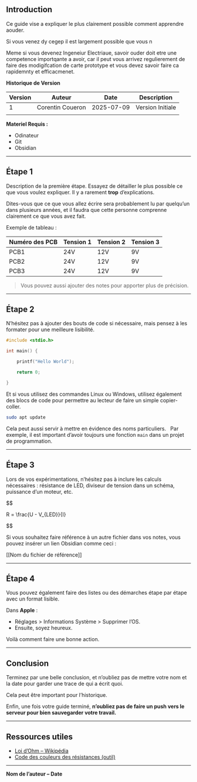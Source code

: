 ## Introduction

Ce guide vise a expliquer le plus clairement possible comment apprendre aouder. 

Si vous venez dy cegep il est largement possible que vous n

Meme si vous devenez Ingeneiur Electriaue, savoir ouder doit etre une competence importqante a avoir, car il peut vous arrivez regulierement de faire des modigifcation de carte prototype et vous devez savoir faire ca rapidemnty et efficacmenet.



**Historique de Version**

| Version | Auteur           | Date       | Description      |
| ------- | ---------------- | ---------- | ---------------- |
| 1       | Corentin Coueron | 2025-07-09 | Version Initiale |
|         |                  |            |                  |

**Materiel Requis :**
- Odinateur
- Git
- Obsidian

---
## Étape 1

Description de la première étape. Essayez de détailler le plus possible ce que vous voulez expliquer. Il y a rarement **trop** d’explications.  

Dites-vous que ce que vous allez écrire sera probablement lu par quelqu’un dans plusieurs années, et il faudra que cette personne comprenne clairement ce que vous avez fait.

Exemple de tableau :

| Numéro des PCB | Tension 1 | Tension 2 | Tension 3 |
|----------------|-----------|-----------|-----------|
| PCB1           | 24V       | 12V       | 9V        |
| PCB2           | 24V       | 12V       | 9V        |
| PCB3           | 24V       | 12V       | 9V        |

> Vous pouvez aussi ajouter des notes pour apporter plus de précision.

---
## Étape 2

N’hésitez pas à ajouter des bouts de code si nécessaire, mais pensez à les formater pour une meilleure lisibilité.

```c
#include <stdio.h>

int main() {

    printf("Hello World");

    return 0;

}
```

Et si vous utilisez des commandes Linux ou Windows, utilisez également des blocs de code pour permettre au lecteur de faire un simple copier-coller.

```bash
sudo apt update
```

Cela peut aussi servir à mettre en évidence des noms particuliers.  
Par exemple, il est important d’avoir toujours une fonction `main` dans un projet de programmation.

---
## Étape 3

Lors de vos expérimentations, n’hésitez pas à inclure les calculs nécessaires : résistance de LED, diviseur de tension dans un schéma, puissance d’un moteur, etc.

$$

R = \frac{U - V_{LED}}{I}

$$

Si vous souhaitez faire référence à un autre fichier dans vos notes, vous pouvez insérer un lien Obsidian comme ceci :  

[[Nom du fichier de référence]]

---
## Étape 4

Vous pouvez également faire des listes ou des démarches étape par étape avec un format lisible.

Dans **Apple** :
- Réglages > Informations Système > Supprimer l’OS.
- Ensuite, soyez heureux.

Voilà comment faire une bonne action.

---
## Conclusion

Terminez par une belle conclusion, et n’oubliez pas de mettre votre nom et la date pour garder une trace de qui a écrit quoi.  

Cela peut être important pour l’historique.

Enfin, une fois votre guide terminé, **n’oubliez pas de faire un push vers le serveur pour bien sauvegarder votre travail.**


---
## Ressources utiles

- [Loi d’Ohm – Wikipédia](https://fr.wikipedia.org/wiki/Loi_d%27Ohm)
- [Code des couleurs des résistances (outil)](https://www.digikey.fr/en/resources/conversion-calculators/conversion-calculator-resistor-color-code)

---
**Nom de l’auteur – Date**